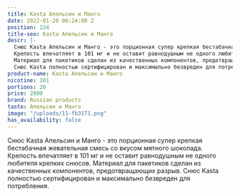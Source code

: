 ```yaml
---
title: Kasta Апельсин и Манго
date: 2022-01-20 06:24:00 Z
position: 224
title-seo: Kasta Апельсин и Манго
descr: |-
  Снюс Kasta Апельсин и Манго - это порционная супер крепкая бестабачная жевательная смесь со вкусом мятного шоколада.
  Крепость впечатляет в 101 мг и не оставит равнодушным не одного любителя крепких снюсов.
  Материал для пакетиков сделан из качественных компонентов, предотвращающих разрыв.
  Снюс Kasta полностью сертифицирован и максимально безвреден для потребления.
product-name: Kasta Апельсин и Манго
nicotine: 101
portions: 20
price: 2800
brand: Russian products
taste: Апельсин и Манго
image: "/uploads/11-fb3171.png"
has_availability: false
---
```


Снюс Kasta Апельсин и Манго - это порционная супер крепкая бестабачная жевательная смесь со вкусом мятного шоколада.
Крепость впечатляет в 101 мг и не оставит равнодушным не одного любителя крепких снюсов.
Материал для пакетиков сделан из качественных компонентов, предотвращающих разрыв.
Снюс Kasta полностью сертифицирован и максимально безвреден для потребления.